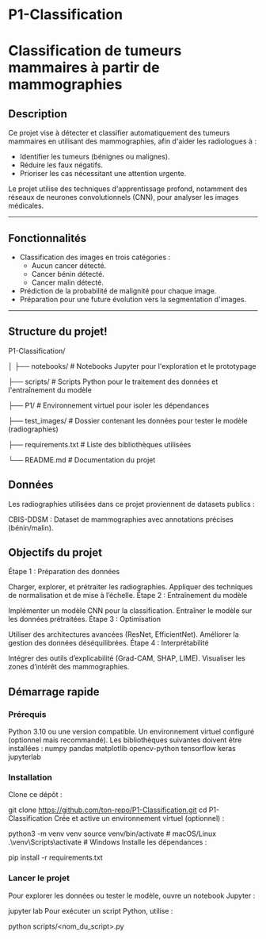 # P1-Classification
# Classification de tumeurs mammaires à partir de mammographies

## Description
Ce projet vise à détecter et classifier automatiquement des tumeurs mammaires en utilisant des mammographies, afin d'aider les radiologues à :
- Identifier les tumeurs (bénignes ou malignes).
- Réduire les faux négatifs.
- Prioriser les cas nécessitant une attention urgente.

Le projet utilise des techniques d'apprentissage profond, notamment des réseaux de neurones convolutionnels (CNN), pour analyser les images médicales.

---

## Fonctionnalités
- Classification des images en trois catégories :
  - Aucun cancer détecté.
  - Cancer bénin détecté.
  - Cancer malin détecté.
- Prédiction de la probabilité de malignité pour chaque image.
- Préparation pour une future évolution vers la segmentation d'images.

---

## Structure du projet!
P1-Classification/

│
├── notebooks/          # Notebooks Jupyter pour l'exploration et le prototypage

├── scripts/            # Scripts Python pour le traitement des données et l'entraînement du modèle

├── P1/                 # Environnement virtuel pour isoler les dépendances

├── test_images/        # Dossier contenant les données pour tester le modèle (radiographies)

├── requirements.txt    # Liste des bibliothèques utilisées

└── README.md           # Documentation du projet

## Données
Les radiographies utilisées dans ce projet proviennent de datasets publics :

CBIS-DDSM : Dataset de mammographies avec annotations précises (bénin/malin).

## Objectifs du projet
Étape 1 : Préparation des données

Charger, explorer, et prétraiter les radiographies.
Appliquer des techniques de normalisation et de mise à l’échelle.
Étape 2 : Entraînement du modèle

Implémenter un modèle CNN pour la classification.
Entraîner le modèle sur les données prétraitées.
Étape 3 : Optimisation

Utiliser des architectures avancées (ResNet, EfficientNet).
Améliorer la gestion des données déséquilibrées.
Étape 4 : Interprétabilité

Intégrer des outils d’explicabilité (Grad-CAM, SHAP, LIME).
Visualiser les zones d’intérêt des mammographies.

## Démarrage rapide
### Prérequis
Python 3.10 ou une version compatible.
Un environnement virtuel configuré (optionnel mais recommandé).
Les bibliothèques suivantes doivent être installées :
numpy
pandas
matplotlib
opencv-python
tensorflow
keras
jupyterlab
### Installation
Clone ce dépôt :

git clone https://github.com/ton-repo/P1-Classification.git
cd P1-Classification
Crée et active un environnement virtuel (optionnel) :

python3 -m venv venv
source venv/bin/activate  # macOS/Linux
.\venv\Scripts\activate   # Windows
Installe les dépendances :

pip install -r requirements.txt
### Lancer le projet
Pour explorer les données ou tester le modèle, ouvre un notebook Jupyter :

jupyter lab
Pour exécuter un script Python, utilise :

python scripts/<nom_du_script>.py
